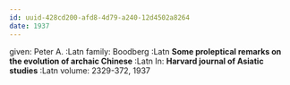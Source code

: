 ```yaml
---
id: uuid-428cd200-afd8-4d79-a240-12d4502a8264
date: 1937
---
```


given: Peter A. :Latn
family: Boodberg :Latn
**Some proleptical remarks on the evolution of archaic Chinese** :Latn
In: 
**Harvard journal of Asiatic studies** :Latn
volume: 2329-372, 1937